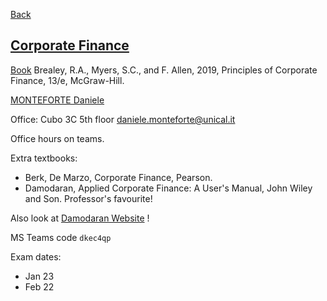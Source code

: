 
[Back](../Index.md)

## [Corporate Finance](https://www.unical.it/storage/cds/20540/activities/114296/)
[Book](<Books/13 ed. Principles of Corporate Finance (2020, McGraw-Hill Education).pdf>) Brealey, R.A., Myers, S.C., and F. Allen, 2019, Principles of Corporate Finance, 13/e, McGraw-Hill.

[MONTEFORTE Daniele](https://www.unical.it/storage/addressbook/gAAAAABlEB1IZGFTORRr8_dJBJzJ4oLdxRuxcKYpTygBDIIWMsbQoEBkzp7GefNBjhqRBXwKVsnPLngdNZPI4qAW-ijAwivRIg==/)

Office: Cubo 3C 5th floor
daniele.monteforte@unical.it

Office hours on teams.

Extra textbooks:
- Berk, De Marzo, Corporate Finance, Pearson.
- Damodaran, Applied Corporate Finance: A User's Manual, John Wiley and Son.
Professor's favourite!

Also look at [Damodaran Website](<https://pages.stern.nyu.edu/~adamodar/New_Home_Page/home.htm>) !

MS Teams code ```dkec4qp```

Exam dates:
- Jan 23
- Feb 22

